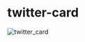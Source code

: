 # twitter-card

![twitter_card](https://user-images.githubusercontent.com/30311763/104122831-5f479700-536d-11eb-9479-5ec515f6651b.jpg)

